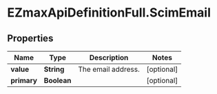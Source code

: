 # EZmaxApiDefinitionFull.ScimEmail

## Properties

Name | Type | Description | Notes
------------ | ------------- | ------------- | -------------
**value** | **String** | The email address. | [optional] 
**primary** | **Boolean** |  | [optional] 


